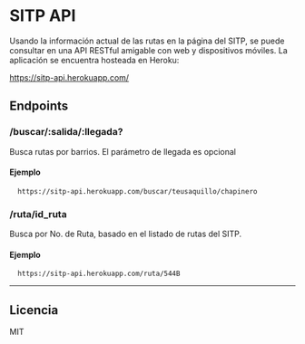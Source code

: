 SITP API
========

Usando la información actual de las rutas en la página del SITP, se puede consultar en una API RESTful amigable con web y dispositivos móviles.
La aplicación se encuentra hosteada en Heroku:

  https://sitp-api.herokuapp.com/

## Endpoints

### /buscar/:salida/:llegada?

Busca rutas por barrios. El parámetro de llegada es opcional

#### Ejemplo
```
  https://sitp-api.herokuapp.com/buscar/teusaquillo/chapinero
```


### /ruta/id_ruta

Busca por No. de Ruta, basado en el listado de rutas del SITP.

#### Ejemplo
```
  https://sitp-api.herokuapp.com/ruta/544B
```
***

## Licencia

MIT




